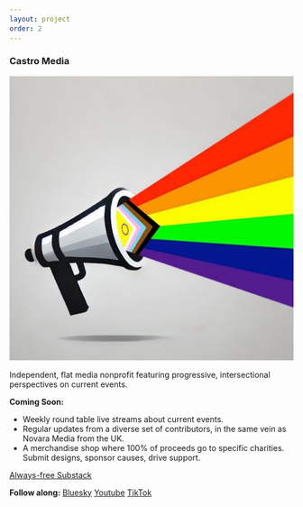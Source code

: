 ```yaml
---
layout: project
order: 2
---
```


### Castro Media
<a href="https://castromedia.org"><img src="/assets/images/castro.media.jpg" class="photo"></a>

Independent, flat media nonprofit featuring progressive, intersectional perspectives on current events.

**Coming Soon:**
- Weekly round table live streams about current events.
- Regular updates from a diverse set of contributors, in the same vein as Novara Media from the UK.
- A merchandise shop where 100% of proceeds go to specific charities. Submit designs, sponsor causes, drive support.

<a class="btn btn-substack" href="https://castromedia.substack.com/">Always-free Substack</a>

**Follow along:**
<a class="btn btn-bluesky" href="https://bsky.app/profile/castro.media">Bluesky</a>
<a class="btn btn-youtube" href="https://www.youtube.com/@Castro-Media">Youtube</a>
<a class="btn btn-tiktok" href="https://www.tiktok.com/@castromedia.org">TikTok</a>